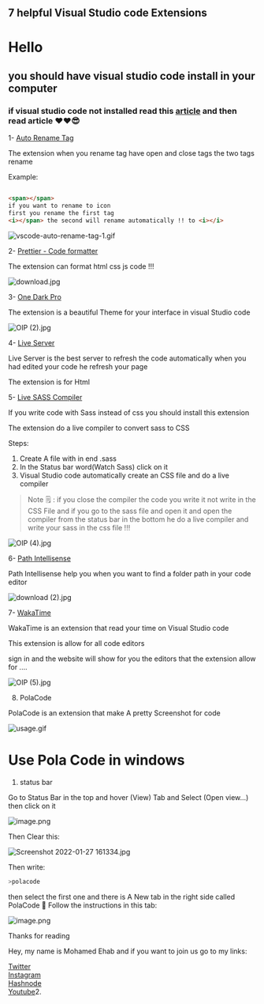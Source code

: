 ## 7 helpful Visual Studio code Extensions

# Hello

## you should have visual studio code install in your computer

### if visual studio code not installed read this  [article](https://programing-school.hashnode.dev/how-to-install-visual-studio-code-and-write-python-html-css-javascript-with-it) and then read article ❤❤😎 

1-  [Auto Rename Tag](https://marketplace.visualstudio.com/items?itemName=formulahendry.auto-rename-tag) 

The extension when you rename tag have open and close tags the two tags rename

Example:
```html

<span></span>
if you want to rename to icon
first you rename the first tag
<i></span> the second will rename automatically !! to <i></i>

```

![vscode-auto-rename-tag-1.gif](https://cdn.hashnode.com/res/hashnode/image/upload/v1641141403423/Ow_ctoWFU.gif)
 

2-  [Prettier - Code formatter](https://marketplace.visualstudio.com/items?itemName=esbenp.prettier-vscode) 

The extension can format html css js code !!!


![download.jpg](https://cdn.hashnode.com/res/hashnode/image/upload/v1641141445112/CUVyBZuaT.jpeg)


3-  [One Dark Pro](https://marketplace.visualstudio.com/items?itemName=zhuangtongfa.Material-theme)

The extension is a beautiful Theme for your interface in visual Studio code

![OIP (2).jpg](https://cdn.hashnode.com/res/hashnode/image/upload/v1641141808396/36Qho-HVd.jpeg)

4-  [Live Server](https://marketplace.visualstudio.com/items?itemName=ritwickdey.LiveServer) 

Live Server is the best server to refresh the code automatically when you had edited your code he refresh your page

The extension is for Html

5-  [Live SASS Compiler](https://marketplace.visualstudio.com/items?itemName=ritwickdey.live-sass)

If you write code with Sass instead of css you should install this extension

The extension do a live compiler to convert sass to CSS 

Steps:

1. Create A file with in end .sass
2. In the Status bar word(Watch Sass) click on it
3. Visual Studio code automatically create an CSS file and do a live compiler


> Note 🗒 : if you close the compiler the code you write it not write in the CSS File and if you go to the sass file and open it and open the compiler from the status bar in the bottom he do a live compiler and write your sass in the css file !!!

![OIP (4).jpg](https://cdn.hashnode.com/res/hashnode/image/upload/v1641142537565/X0swlNrqT.jpeg)


6-  [Path Intellisense](https://marketplace.visualstudio.com/items?itemName=christian-kohler.path-intellisense) 

Path Intellisense help you when you want to find a folder path in your code editor


![download (2).jpg](https://cdn.hashnode.com/res/hashnode/image/upload/v1641143010987/6gBXYOJ5e.jpeg)


7-  [WakaTime](https://wakatime.com/)

WakaTime is an extension that read your time on Visual Studio code

This extension is allow for all code editors

sign in and the website will show for you the editors that the extension allow for ....


![OIP (5).jpg](https://cdn.hashnode.com/res/hashnode/image/upload/v1641143185858/8lZAuD9if.jpeg)

8. PolaCode

PolaCode is an extension that make A pretty Screenshot for code

![usage.gif](https://github.com/octref/polacode/raw/master/demo/usage.gif)

# Use Pola Code in windows 
1. status bar

Go to Status Bar in the top and hover (View) Tab and Select (Open view...) then click on it


![image.png](https://cdn.hashnode.com/res/hashnode/image/upload/v1643292758674/YTL36wypU.png)

Then Clear this:

![Screenshot 2022-01-27 161334.jpg](https://cdn.hashnode.com/res/hashnode/image/upload/v1643292833830/2D4uOfE5H.jpeg)

Then write:
```vs
>polacode
```
then select the first one and there is A New tab in the right side called PolaCode 📸 Follow the instructions in this tab:

![image.png](https://cdn.hashnode.com/res/hashnode/image/upload/v1643293001586/YcZ_-cPAz.png)

Thanks for reading

Hey, my name is Mohamed Ehab and if you want to join us go to my links:

 [Twitter](https://twitter.com/Program39300266)<br>
 [Instagram](https://www.instagram.com/mohamedehab2463/)<br>
 [Hashnode](https://hashnode.com/@Programing123)<br>
<a href="http://www.youtube.com/channel/UC1YTVmV31RZV2oie1kKpJkw">Youtube</a>2.  